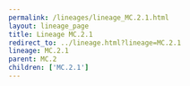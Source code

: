 ```yaml
---
permalink: /lineages/lineage_MC.2.1.html
layout: lineage_page
title: Lineage MC.2.1
redirect_to: ../lineage.html?lineage=MC.2.1
lineage: MC.2.1
parent: MC.2
children: ['MC.2.1']
---
```

